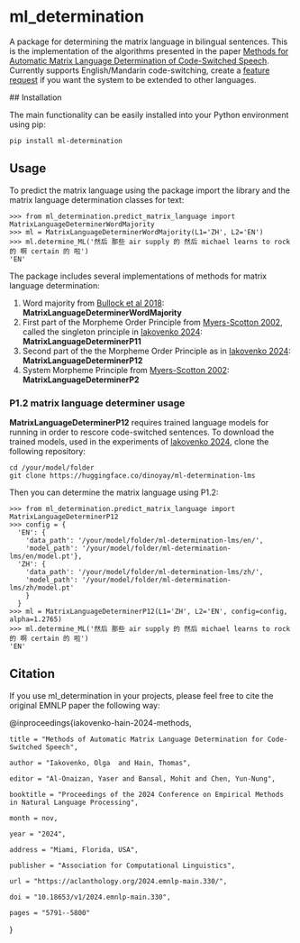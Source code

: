 # ml_determination
A package for determining the matrix language in bilingual sentences. This is the implementation of the algorithms presented in the paper [Methods for Automatic Matrix Language Determination of Code-Switched Speech](https://aclanthology.org/2024.emnlp-main.330/). Currently supports English/Mandarin code-switching, create a [feature request](https://github.com/DinoTheDinosaur/ml_determination/issues/new/choose) if you want the system to be extended to other languages.

## Installation

The main functionality can be easily installed into your Python environment using pip:

```
pip install ml-determination
```


## Usage

To predict the matrix language using the package import the library and the matrix language determination classes for text:

```
>>> from ml_determination.predict_matrix_language import MatrixLanguageDeterminerWordMajority
>>> ml = MatrixLanguageDeterminerWordMajority(L1='ZH', L2='EN')
>>> ml.determine_ML('然后 那些 air supply 的 然后 michael learns to rock 的 啊 certain 的 啦')
'EN'
```

The package includes several implementations of methods for matrix language determination:

1. Word majority from [Bullock et al 2018](https://aclanthology.org/W18-3208/): **MatrixLanguageDeterminerWordMajority**
2. First part of the Morpheme Order Principle from [Myers-Scotton 2002](https://academic.oup.com/book/36360), called the singleton principle in [Iakovenko 2024](https://aclanthology.org/2024.emnlp-main.330/): **MatrixLanguageDeterminerP11**
3. Second part of the the Morpheme Order Principle as in [Iakovenko 2024](https://aclanthology.org/2024.emnlp-main.330/): **MatrixLanguageDeterminerP12**
4. System Morpheme Principle from [Myers-Scotton 2002](https://academic.oup.com/book/36360): **MatrixLanguageDeterminerP2**

### P1.2 matrix language determiner usage

**MatrixLanguageDeterminerP12** requires trained language models for running in order to rescore code-switched sentences. To download the trained models, used in the experiments of [Iakovenko 2024](https://aclanthology.org/2024.emnlp-main.330/), clone the following repository:

```
cd /your/model/folder
git clone https://huggingface.co/dinoyay/ml-determination-lms
```

Then you can determine the matrix language using P1.2:

```
>>> from ml_determination.predict_matrix_language import MatrixLanguageDeterminerP12
>>> config = {
  'EN': {
    'data_path': '/your/model/folder/ml-determination-lms/en/',
    'model_path': '/your/model/folder/ml-determination-lms/en/model.pt'},
  'ZH': {
    'data_path': '/your/model/folder/ml-determination-lms/zh/',
    'model_path': '/your/model/folder/ml-determination-lms/zh/model.pt'
    }
  }
>>> ml = MatrixLanguageDeterminerP12(L1='ZH', L2='EN', config=config, alpha=1.2765)
>>> ml.determine_ML('然后 那些 air supply 的 然后 michael learns to rock 的 啊 certain 的 啦')
'EN'
```

## Citation
If you use ml_determination in your projects, please feel free to cite the original EMNLP paper the following way:

@inproceedings{iakovenko-hain-2024-methods,

    title = "Methods of Automatic Matrix Language Determination for Code-Switched Speech",

    author = "Iakovenko, Olga  and Hain, Thomas",

    editor = "Al-Onaizan, Yaser and Bansal, Mohit and Chen, Yun-Nung",

    booktitle = "Proceedings of the 2024 Conference on Empirical Methods in Natural Language Processing",

    month = nov,

    year = "2024",

    address = "Miami, Florida, USA",

    publisher = "Association for Computational Linguistics",

    url = "https://aclanthology.org/2024.emnlp-main.330/",

    doi = "10.18653/v1/2024.emnlp-main.330",

    pages = "5791--5800"

}